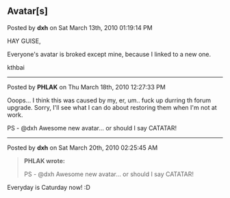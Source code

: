 ## Avatar[s]
Posted by **dxh** on Sat March 13th, 2010 01:19:14 PM

HAY GUISE,

Everyone's avatar is broked except mine, because I linked to a new one.

kthbai

--------------------------------------------------------------------------------

Posted by **PHLAK** on Thu March 18th, 2010 12:27:33 PM

Ooops... I think this was caused by my, er, um.. fuck up durring th forum
upgrade.  Sorry, I'll see what I can do about restoring them when I'm not at
work.

PS - @dxh Awesome new avatar... or should I say CATATAR!

--------------------------------------------------------------------------------

Posted by **dxh** on Sat March 20th, 2010 02:25:45 AM

> **PHLAK wrote:**
>
> PS - @dxh Awesome new avatar... or should I say CATATAR!

Everyday is Caturday now! :D
